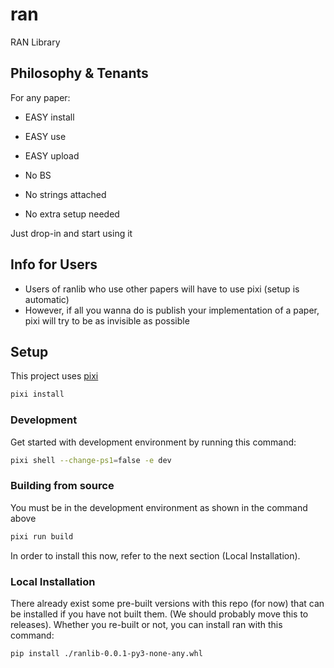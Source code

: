 # ran

RAN Library

## Philosophy & Tenants

For any paper:

- EASY install
- EASY use
- EASY upload

- No BS
- No strings attached
- No extra setup needed

Just drop-in and start using it

## Info for Users

- Users of ranlib who use other papers will have to use pixi (setup is automatic)
- However, if all you wanna do is publish your implementation of a paper, pixi will try to be as invisible as possible

## Setup

This project uses [pixi](https://pixi.sh)

```bash
pixi install
```

### Development

Get started with development environment by running this command:

```bash
pixi shell --change-ps1=false -e dev
```

### Building from source

You must be in the development environment as shown in the command above

```bash
pixi run build
```

In order to install this now, refer to the next section (Local Installation).

### Local Installation

There already exist some pre-built versions with this repo (for now) that can be installed if you have not built them. (We should probably move this to releases). Whether you re-built or not, you can install ran with this command:

```bash
pip install ./ranlib-0.0.1-py3-none-any.whl
```
